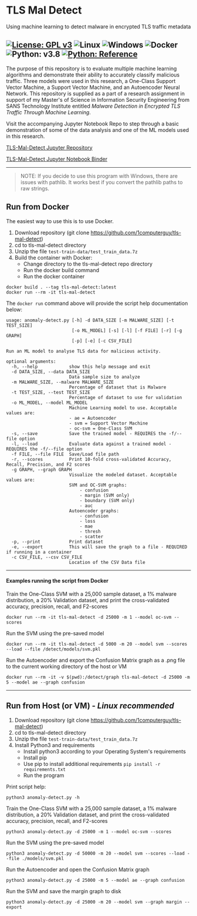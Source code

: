 # TLS Mal Detect
Using machine learning to detect malware in encrypted TLS traffic metadata

[![License: GPL v3](https://img.shields.io/badge/License-GPLv3-blue.svg)](https://www.gnu.org/licenses/gpl-3.0)
![Linux](https://img.shields.io/badge/Supports-Linux-green.svg)
![Windows](https://img.shields.io/badge/Supports-Windows-green.svg)
![Docker](https://img.shields.io/badge/Supports-Docker-red.svg)
![Python: v3.8](https://img.shields.io/badge/Python-3.8-blue.svg)
[![Python: Reference](https://img.shields.io/badge/Python-Reference-blue.svg)](https://docs.python.org/3.8/)
---

The purpose of this repository is to evaluate multiple machine learning algorithms and demonstrate their ability to accurately classify malicious traffic. Three models were used in this research, a One-Class Support Vector Machine, a Support Vector Machine, and an Autoencoder Neural Network. This repository is supplied as a part of a research assignment in support of my Master's of Science in Information Security Engineering from SANS Technology Institute entitled *Malware Detection in Encrypted TLS Traffic Through Machine Learning*.

Visit the accompanying Jupyter Notebook Repo to step through a basic demonstration of some of the data analysis and one of the ML models used in this research.

[TLS-Mal-Detect Jupyter Repository](https://github.com/1computerguy/tls-mal-detect-jupyter)

[TLS-Mal-Detect Jupyter Notebook Binder](https://notebooks.gesis.org/binder/v2/gh/1computerguy/tls-mal-detect-jupyter/HEAD?filepath=anomaly-detect.ipynb)

---

> NOTE: If you decide to use this program with Windows, there are issues with pathlib. It works best if you convert the pathlib paths to raw strings.

## Run from Docker

The easiest way to use this is to use Docker.
1. Download repository (git clone https://github.com/1computerguy/tls-mal-detect)
2. cd to tls-mal-detect directory
3. Unzip the file `test-train-data/test_train_data.7z`
4. Build the container with Docker:
    - Change directory to the tls-mal-detect repo directory
    - Run the docker build command
    - Run the docker container

```
docker build . --tag tls-mal-detect:latest
docker run --rm -it tls-mal-detect
```

The `docker run` command above will provide the script help documentation below:
```
usage: anomaly-detect.py [-h] -d DATA_SIZE [-m MALWARE_SIZE] [-t TEST_SIZE]
                         [-o ML_MODEL] [-s] [-l] [-f FILE] [-r] [-g GRAPH]
                         [-p] [-e] [-c CSV_FILE]

Run an ML model to analyse TLS data for malicious activity.

optional arguments:
  -h, --help            show this help message and exit
  -d DATA_SIZE, --data DATA_SIZE
                        Data sample size to analyze
  -m MALWARE_SIZE, --malware MALWARE_SIZE
                        Percentage of dataset that is Malware
  -t TEST_SIZE, --test TEST_SIZE
                        Percentage of dataset to use for validation
  -o ML_MODEL, --model ML_MODEL
                        Machine Learning model to use. Acceptable values are:
                        - ae = Autoencoder
                        - svm = Support Vector Machine
                        - oc-svm = One-Class SVM
  -s, --save            Save the trained model - REQUIRES the -f/--file option
  -l, --load            Evaluate data against a trained model - REQUIRES the -f/--file option
  -f FILE, --file FILE  Save/Load file path
  -r, --scores          Print 10-fold cross-validated Accuracy, Recall, Precision, and F2 scores
  -g GRAPH, --graph GRAPH
                        Visualize the modeled dataset. Acceptable values are:
                        SVM and OC-SVM graphs:
                            - confusion
                            - margin (SVM only)
                            - boundary (SVM only)
                            - auc
                        Autoencoder graphs:
                            - confusion
                            - loss
                            - mae
                            - thresh
                            - scatter
  -p, --print           Print dataset
  -e, --export          This will save the graph to a file - REQUIRED if running in a container
  -c CSV_FILE, --csv CSV_FILE
                        Location of the CSV Data file
```

---

#### Examples running the script from Docker


Train the One-Class SVM with a 25,000 sample dataset, a 1% malware distribution, a 20% Validation dataset, and print the cross-validated accuracy, precision, recall, and F2-scores

```
docker run --rm -it tls-mal-detect -d 25000 -m 1 --model oc-svm --scores
```

Run the SVM using the pre-saved model

```
docker run --rm -it tls-mal-detect -d 5000 -m 20 --model svm --scores --load --file /detect/models/svm.pkl
```

Run the Autoencoder and export the Confusion Matrix graph as a .png file to the current working directory of the host or VM

```
docker run --rm -it -v $(pwd):/detect/graph tls-mal-detect -d 25000 -m 5 --model ae --graph confusion
```

---

## Run from Host (or VM) - *Linux recommended*
1. Download repository (git clone https://github.com/1computerguy/tls-mal-detect)
2. cd to tls-mal-detect directory
3. Unzip the file `test-train-data/test_train_data.7z`
4. Install Python3 and requirements
    - Install python3 according to your Operating System's requirements
    - Install pip
    - Use pip to install additional requirements `pip install -r requirements.txt`
    - Run the program

Print script help:

```
python3 anomaly-detect.py -h
```

Train the One-Class SVM with a 25,000 sample dataset, a 1% malware distribution, a 20% Validation dataset, and print the cross-validated accuracy, precision, recall, and F2-scores

```
python3 anomaly-detect.py -d 25000 -m 1 --model oc-svm --scores
```

Run the SVM using the pre-saved model

```
python3 anomaly-detect.py -d 50000 -m 20 --model svm --scores --load --file ./models/svm.pkl
```

Run the Autoencoder and open the Confusion Matrix graph

```
python3 anomaly-detect.py -d 25000 -m 5 --model ae --graph confusion
```

Run the SVM and save the margin graph to disk

```
python3 anomaly-detect.py -d 25000 -m 20 --model svm --graph margin --export
```
